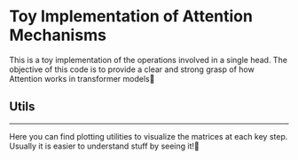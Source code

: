 # Toy Implementation of Attention Mechanisms

This is a toy implementation of the operations involved in a single head.
The objective of this code is to provide a clear and strong grasp of how
Attention works in transformer models🤖

## Utils
----------------------------------------------------------------
Here you can find plotting utilities to visualize the matrices at each key
step. Usually it is easier to understand stuff by seeing it!👀